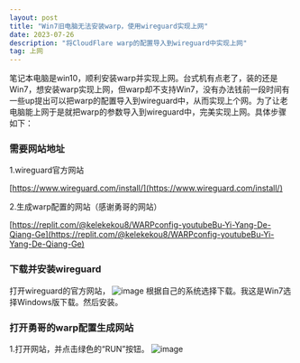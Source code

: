 ```yaml
---
layout: post
title: "Win7旧电脑无法安装warp，使用wireguard实现上网"
date: 2023-07-26
description: "将CloudFlare warp的配置导入到wireguard中实现上网"
tag: 上网
---
```

笔记本电脑是win10，顺利安装warp并实现上网。台式机有点老了，装的还是Win7，想安装warp实现上网，但warp却不支持Win7，没有办法钱前一段时间有一些up提出可以把warp的配置导入到wireguard中，从而实现上个网。为了让老电脑能上网于是就把warp的参数导入到wireguard中，完美实现上网。具体步骤如下：
### 需要网站地址
1.wireguard官方网站 

[https://www.wireguard.com/install/](https://www.wireguard.com/install/)

2.生成warp配置的网站（感谢勇哥的网站）

[https://replit.com/@kelekekou8/WARPconfig-youtubeBu-Yi-Yang-De-Qiang-Ge](https://replit.com/@kelekekou8/WARPconfig-youtubeBu-Yi-Yang-De-Qiang-Ge)

### 下载并安装wireguard
打开wireguard的官方网站，
![image](https://github.com/hengdactn/ctnhb.github.io/assets/70909689/6afb1ae1-db98-49fb-8d09-0b384d527a39)
根据自己的系统选择下载。我这是Win7选择Windows版下载。然后安装。
### 打开勇哥的warp配置生成网站
1.打开网站，并点击绿色的“RUN”按钮。
![image](https://github.com/hengdactn/ctnhb.github.io/assets/70909689/b142e211-f952-4e02-985e-67b414f9164f)


